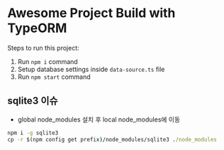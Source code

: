 # Awesome Project Build with TypeORM

Steps to run this project:

1. Run `npm i` command
2. Setup database settings inside `data-source.ts` file
3. Run `npm start` command


## sqlite3 이슈
 - global node_modules 설치 후 local node_modules에 이동


```cmd
npm i -g sqlite3    
cp -r $(npm config get prefix)/node_modules/sqlite3 ./node_modules
```
